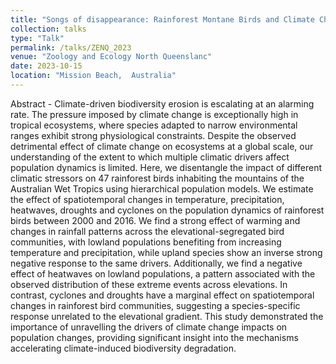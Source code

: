 ```yaml
---
title: "Songs of disappearance: Rainforest Montane Birds and Climate Change"
collection: talks
type: "Talk"
permalink: /talks/ZENQ_2023
venue: "Zoology and Ecology North Queenslanc"
date: 2023-10-15
location: "Mission Beach,  Australia"
---
```


Abstract - Climate-driven biodiversity erosion is escalating at an alarming rate. The pressure imposed by climate change is exceptionally high in tropical ecosystems, where species adapted to narrow environmental ranges exhibit strong physiological constraints. Despite the observed detrimental effect of climate change on ecosystems at a global scale, our understanding of the extent to which multiple climatic drivers affect population dynamics is limited. Here, we disentangle the impact of different climatic stressors on 47 rainforest birds inhabiting the mountains of the Australian Wet Tropics using hierarchical population models. We estimate the effect of spatiotemporal changes in temperature, precipitation, heatwaves, droughts and cyclones on the population dynamics of rainforest birds between 2000 and 2016. We find a strong effect of warming and changes in rainfall patterns across the elevational-segregated bird communities, with lowland populations benefiting from increasing temperature and precipitation, while upland species show an inverse strong negative response to the same drivers. Additionally, we find a negative effect of heatwaves on lowland populations, a pattern associated with the observed distribution of these extreme events across elevations. In contrast, cyclones and droughts have a marginal effect on spatiotemporal changes in rainforest bird communities, suggesting a species-specific response unrelated to the elevational gradient. This study demonstrated the importance of unravelling the drivers of climate change impacts on population changes, providing significant insight into the mechanisms accelerating climate-induced biodiversity degradation.
